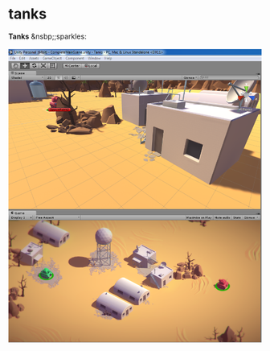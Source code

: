 # tanks 


<b>Tanks</b>&nbsp;&nsbp;;sparkles:<br><br>
![Alt text](https://github.com/spooky47/tanks/blob/master/tankss.PNG )

